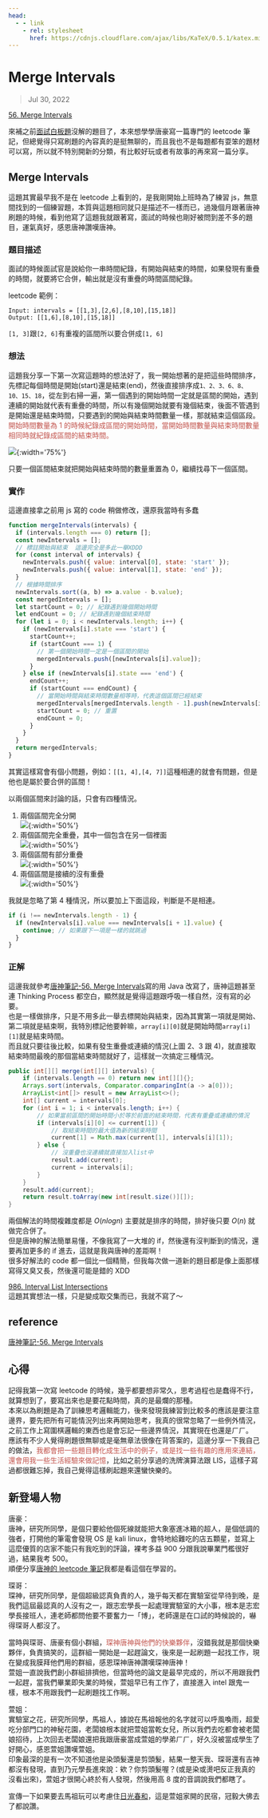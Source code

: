 ```yaml
---
head:
  - - link
    - rel: stylesheet
      href: https://cdnjs.cloudflare.com/ajax/libs/KaTeX/0.5.1/katex.min.css
---
```


# Merge Intervals

> Jul 30, 2022

[56. Merge Intervals](https://leetcode.com/problems/merge-intervals/)

來補之前[面試白板題](/coding/interview2022-leetcode.md)沒解的題目了，本來想學學唐豪寫一篇專門的 leetcode 筆記，但總覺得只寫刷題的內容真的是挺無聊的，而且我也不是每題都有耍笨的題材可以寫，所以就不特別開新的分類，有比較好玩或者有故事的再來寫一篇分享。

## Merge Intervals

這題其實最早我不是在 leetcode 上看到的，是我剛開始上班時為了練習 js，無意間找到的一個練習題，本質與這題相同就只是描述不一樣而已，過幾個月跟著唐神刷題的時候，看到他寫了這題我就跟著寫，面試的時候也剛好被問到差不多的題目，運氣真好，感恩唐神讚嘆唐神。

### 題目描述

面試的時候面試官是說給你一串時間紀錄，有開始與結束的時間，如果發現有重疊的時間，就要將它合併，輸出就是沒有重疊的時間區間紀錄。

leetcode 範例：

```
Input: intervals = [[1,3],[2,6],[8,10],[15,18]]
Output: [[1,6],[8,10],[15,18]]
```

`[1, 3]`跟`[2, 6]`有重複的區間所以要合併成`[1, 6]`

### 想法

這題我分享一下第一次寫這題時的想法好了，我一開始想著的是把這些時間排序，先標記每個時間是開始(start)還是結束(end)，然後直接排序成`1、2、3、6、8、10、15、18`，從左到右掃一遍，第一個遇到的開始時間一定就是區間的開始，遇到連續的開始就代表有重疊的時間，所以有幾個開始就要有幾個結束，後面不管遇到是開始還是結束時間，只要遇到的開始與結束時間數量一樣，那就結束這個區段。<br>
<font v-pre color="#c2534c">開始時間數量為 1 的時候紀錄成區間的開始時間，當開始時間數量與結束時間數量相同時就紀錄成區間的結束時間。</font>

![](https://i.imgur.com/wnLGw4l.png){:width='75%'}

只要一個區間結束就把開始與結束時間的數量重置為 0，繼續找尋下一個區間。

### 實作

這邊直接拿之前用 js 寫的 code 稍做修改，還原我當時有多蠢

```javascript
function mergeIntervals(intervals) {
  if (intervals.length === 0) return [];
  const newIntervals = [];
  // 標註開始與結束  這邊完全是多此一舉XDDD
  for (const interval of intervals) {
    newIntervals.push({ value: interval[0], state: 'start' });
    newIntervals.push({ value: interval[1], state: 'end' });
  }
  // 根據時間排序
  newIntervals.sort((a, b) => a.value - b.value);
  const mergedIntervals = [];
  let startCount = 0; // 紀錄遇到幾個開始時間
  let endCount = 0; // 紀錄遇到幾個結束時間
  for (let i = 0; i < newIntervals.length; i++) {
    if (newIntervals[i].state === 'start') {
      startCount++;
      if (startCount === 1) {
        // 第一個開始時間一定是一個區間的開始
        mergedIntervals.push([newIntervals[i].value]);
      }
    } else if (newIntervals[i].state === 'end') {
      endCount++;
      if (startCount === endCount) {
        // 當開始時間與結束時間數量相等時，代表這個區間已經結束
        mergedIntervals[mergedIntervals.length - 1].push(newIntervals[i].value);
        startCount = 0; // 重置
        endCount = 0;
      }
    }
  }
  return mergedIntervals;
}
```

其實這樣寫會有個小問題，例如：`[[1, 4],[4, 7]]`這種相連的就會有問題，但是他也是屬於要合併的區間！

以兩個區間來討論的話，只會有四種情況。

1. 兩個區間完全分開<br>
   ![](https://i.imgur.com/uolUzuF.png){:width='50%'}
2. 兩個區間完全重疊，其中一個包含在另一個裡面<br>
   ![](https://i.imgur.com/qC9YYQ2.png){:width='50%'}
3. 兩個區間有部分重疊<br>
   ![](https://i.imgur.com/XwF9avA.png){:width='50%'}
4. 兩個區間是接續的沒有重疊<br>
   ![](https://i.imgur.com/q7k7GYh.png){:width='50%'}

我就是忽略了第 4 種情況，所以要加上下面這段，判斷是不是相連。

```javascript
if (i !== newIntervals.length - 1) {
  if (newIntervals[i].value === newIntervals[i + 1].value) {
    continue; // 如果跟下一項是一樣的就跳過
  }
}
```

### 正解

這邊我就參考[唐神筆記-56. Merge Intervals](https://hackmd.io/@XZs7etbeS0ScwmeiGjHDug/SkycrTZhY)寫的用 Java 改寫了，唐神這題甚至連 Thinking Process 都空白，顯然就是覺得這題跟呼吸一樣自然，沒有寫的必要。<br>
也是一樣做排序，只是不用多此一舉去標開始與結束，因為其實第一項就是開始、第二項就是結束啊，我特別標記他要幹嘛，`array[i][0]`就是開始時間`array[i][1]`就是結束時間。<br>
而且就只要往後比較，如果有發生重疊或連續的情況(上圖 2、3 跟 4)，就直接取結束時間最晚的那個當結束時間就好了，這樣就一次搞定三種情況。

```java
public int[][] merge(int[][] intervals) {
    if (intervals.length == 0) return new int[][]{};
    Arrays.sort(intervals, Comparator.comparingInt(a -> a[0]));
    ArrayList<int[]> result = new ArrayList<>();
    int[] current = intervals[0];
    for (int i = 1; i < intervals.length; i++) {
        // 如果當前區間的開始時間小於等於前面的結束時間，代表有重疊或連續的情況
        if (intervals[i][0] <= current[1]) {
            // 取結束時間的最大值為新的結束時間
            current[1] = Math.max(current[1], intervals[i][1]);
        } else {
            // 沒重疊也沒連續就直接加入list中
            result.add(current);
            current = intervals[i];
        }
    }
    result.add(current);
    return result.toArray(new int[result.size()][]);
}
```

兩個解法的時間複雜度都是 $O(nlogn)$ 主要就是排序的時間，排好後只要 $O(n)$ 就做完合併了。<br>
但是唐神的解法簡單易懂，不像我寫了一大堆的 if，然後還有沒判斷到的情況，還要再加更多的 if 進去，這就是我與唐神的差距啊！<br>
很多好解法的 code 都一個比一個精簡，但我每次做一道新的題目都是像上面那樣寫得又臭又長，然後還可能是錯的 XDD

[986. Interval List Intersections](https://leetcode.com/problems/interval-list-intersections/)<br>
這題其實想法一樣，只是變成取交集而已，我就不寫了～

## reference

[唐神筆記-56. Merge Intervals](https://hackmd.io/@XZs7etbeS0ScwmeiGjHDug/SkycrTZhY)

## 心得

記得我第一次寫 leetcode 的時候，幾乎都要想非常久，思考過程也是蠢得不行，就算想到了，要寫出來也是要花點時間，真的是最爛的那種。<br>
本來以為刷題是為了訓練思考邏輯能力，後來發現我練習到比較多的應該是要注意邊界，要先把所有可能情況列出來再開始思考，我真的很常忽略了一些例外情況，之前工作上寫圍棋邏輯的東西也是會忘記一些邊界情況，其實現在也還是ㄏㄏ。<br>
應該有不少人覺得刷題很無聊或是毫無章法很像在背答案的，這邊分享一下我自己的做法，<font v-pre color="#c2534c">我都會把一些題目轉化成生活中的例子，或是找一些有趣的應用來連結，還會用我一些生活經驗來做記憶</font>，比如之前分享過的洗牌演算法跟 LIS，這樣子寫過都很難忘掉，我自己覺得這樣刷起題來還蠻快樂的。

## 新登場人物

唐豪：<br>
唐神，研究所同學，是個只要給他個死線就能把大象塞進冰箱的超人，是個低調的強者，打開他的筆電會發現 OS 是 kali linux，會特地給難吃的店五顆星，並寫上這麼優質的店家不能只有我吃到的評論，裸考多益 900 分跟我說畢業門檻很好過，結果我考 500。<br>
順便分享[唐神的 leetcode 筆記](https://hackmd.io/@XZs7etbeS0ScwmeiGjHDug/Hy6Dn9HSY)我都是看這個在學習的。

琛哥：<br>
琛神，研究所同學，是個超級認真負責的人，幾乎每天都在實驗室從早待到晚，是我們這屆最認真的人沒有之一，跟志宏學長一起處理實驗室的大小事，根本是志宏學長接班人，連老師都問他要不要奮力一「博」，老師還是在口試的時候說的，嚇得琛哥人都沒了。

當時與琛哥、唐豪有個小群組，<font v-pre color="#c2534c">琛神唐神與他們的快樂夥伴</font>，沒錯我就是那個快樂夥伴，負責搞笑的，這群組一開始是一起趕論文，後來是一起刷題一起找工作，現在變成我膜拜他們用的群組，感恩琛神唐神讚嘆琛神唐神！<br>
萱姐一直說我們創小群組排擠他，但當時他的論文是最早完成的，所以不用跟我們一起趕，當我們畢業即失業的時候，萱姐早已有工作了，直接進入 intel 跟鬼一樣，根本不用跟我們一起刷題找工作啊。

萱姐：<br>
實驗室之花，研究所同學，馬祖人，據說在馬祖報他的名字就可以呼風喚雨，超愛吃分部門口的神秘花園，老闆娘根本就把萱姐當乾女兒，所以我們去吃都會被老闆娘招待，上次回去老闆娘還把我跟唐豪當成萱姐的學弟ㄏㄏ，好久沒被當成學生了好開心，感恩萱姐讚嘆萱姐。<br>
印象最深的是有一次不知道他是染頭髮還是剪頭髮，結果一整天我、琛哥還有吉神都沒有發現，直到乃元學長進來說：欸？你剪頭髮喔？(或是染或燙吧反正我真的沒看出來)，萱姐才很開心終於有人發現，然後用高 8 度的音調說我們都瞎了。

宣傳一下如果要去馬祖玩可以考慮住[日光春和](https://www.dayspringmatsu.com/)，這是萱姐家開的民宿，冠毅大佛去了都說讚。
